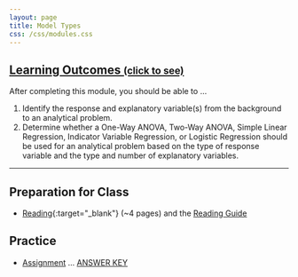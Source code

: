 ```yaml
---
layout: page
title: Model Types
css: /css/modules.css
---
```


<div class="panel-group-ILOs">
  <div class="panel panel-default">
    <div class="panel-heading">
      <h2 class="panel-title">
        <a data-toggle="collapse" href="#ILOs">Learning Outcomes <small>(click to see)</small></a>
      </h2>
    </div>
    <div id="ILOs" class="panel-collapse collapse">
      <div class="panel-body">
<p>After completing this module, you should be able to ...</p>

<ol>
  <li>Identify the response and explanatory variable(s) from the background to an analytical problem.</li>
  <li>Determine whether a One-Way ANOVA, Two-Way ANOVA, Simple Linear Regression, Indicator Variable Regression, or Logistic Regression should be used for an analytical problem based on the type of response variable and the type and number of explanatory variables.</li>
</ol>
      </div>
    </div>
  </div>
</div>

----

## Preparation for Class

* [Reading](http://derekogle.com/Book207/ModelTypes.html){:target="_blank"} (~4 pages) and the [Reading Guide](prep/ModelTypes)

## Practice

* [Assignment](ce/ModelTypes_CE1) ... [ANSWER KEY](ce/KEY_ModelTypes_CE1)

